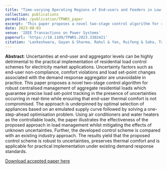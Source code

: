 ```yaml
---
title: "Time-varying Operating Regions of End-users and Feeders in Low-voltage Distribution Networks"
collection: publications
permalink: /publication/TPWRS_paper
excerpt: 'This paper proposes a novel two-stage control algorithm for robust centralised management of aggregate residential loads which guarantee precise load set-point tracking in the presence of uncertainties occurring in real-time while ensuring that end-user thermal comfort is not compromised.'
date: 2023-08-03
venue: 'IEEE Transactions on Power Systems'
paperurl: 'https://10.1109/TPWRS.2023.3302421'
citation: 'Lankeshwara, Gayan & Sharma, Rahul & Yan, Ruifeng & Saha, Tapan K., 2022. &quot;Control algorithms to mitigate the effect of uncertainties in residential demand management,&quot; <i>Applied Energy</i>, Elsevier, vol. 306(PA).'
---
```


**Abstract**: Uncertainties at end-user and aggregator levels can be highly detrimental to the practical implementation of residential load control schemes for electricity market applications. Uncertainty factors such as end-user non-compliance, comfort violations and load set-point changes associated with the demand response aggregator are unavoidable in practice. This paper proposes a novel two-stage control algorithm for robust centralised management of aggregate residential loads which guarantee precise load set-point tracking in the presence of uncertainties occurring in real-time while ensuring that end-user thermal comfort is not compromised. The approach is underpinned by optimal selection of appliances based on an emulated supply curve followed by solving a one-step-ahead optimisation problem. Using air conditioners and water heaters as the controllable loads, the paper illustrates the effectiveness of the proposed approach in load management whilst mitigating the effects of unknown uncertainties. Further, the developed control scheme is compared with an existing industry approach. The results yield that the proposed control scheme is robust to uncertainties, preserves thermal comfort and is applicable for practical implementation under existing demand response standards.

[Download accepted paper here](https://gayanlanke.github.io/files/TPWRS_2023_accepted_paper.pdf)

